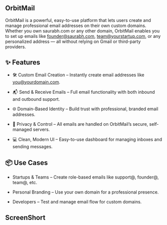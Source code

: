 ## OrbitMail

OrbitMail is a powerful, easy-to-use platform that lets users create and manage professional email addresses on their own custom domains. Whether you own saurabh.com or any other domain, OrbitMail enables you to set up emails like founder@saurabh.com, team@yourstartup.com, or any personalized address — all without relying on Gmail or third-party providers.

## ✨ Features
- 🛠️ Custom Email Creation – Instantly create email addresses like you@yourdomain.com.

- 📬 Send & Receive Emails – Full email functionality with both inbound and outbound support.

- 🌐 Domain-Based Identity – Build trust with professional, branded email addresses.

- 🔐 Privacy & Control – All emails are handled on OrbitMail’s secure, self-managed servers.

- 💻 Clean, Modern UI – Easy-to-use dashboard for managing inboxes and sending messages.

## 📦 Use Cases
- Startups & Teams – Create role-based emails like support@, founder@, team@, etc.

- Personal Branding – Use your own domain for a professional presence.

- Developers – Test and manage email flow for custom domains.


## ScreenShort


